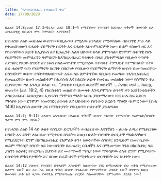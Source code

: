 ```yaml
---
title: 'የእግዚአብሔር የመጨረሻ ጥሪ'
date: 17/09/2020
---
```


`በራዕይ 14:8;ራዕይ 17:3–6;እና ራዕይ 18:1–4 የሚገኘውን ያንብቡ፤ ከእነዚህ ጥቅሶች በመነሳት ስለ መንፈሳዊቷ ባቢሎን ምን ትምህርት እናገኛለን?`

በዮሐንስ ራዕይ መጽሐፍ ውስጥ፥‹‹ባቢሎን›› የሚለው አገላለጽ የሚወክለው በሰብዓዊ ሥራ ላይ የተመረኮዘውን የሐሰት ሃይማኖት ስርዓት እና የሐሰት አስተምህሮዎች  			    ነው። ይህም የሰውን ዘር እና የየራሳቸውን ጽድቅ ከኢየሱስ እና ከኃጢዓት አልባ ህይወቱ በላይ ያሞግሳል። ደግሞም ሰብዓዊ የሆኑ የሀይማኖት መምህራንን ትምህርት ከእግዚአብሔር ትዕዛዛት በላይ ያስቀምጣል። ባቢሎን የጣዖት አምልኮ; የጸሀይ ስግደት እና ነፍስ ስላለመሞትዋ የሚናገረው የተሳሳተ ትምህርት የተማከለባት ናት። ይህ ሐሰተኛ የሆነ የሃይማኖት ስርዓት በበርካታ የባቢሎን የሃይማኖት ልማዶች ውስጥ በመጣመራቸው በስግደትም ውስጥ ተካትተዋል።በጥፋት አፋፍ ላይ ለምትገኘው ባቢሎን የመጣው የእግዚአብሔር የመጨረሻው ዘመን መልዕክትም ከኢየሱስ እና ከእርሱ ጽድቅ የመነጨ መልዕክት ነው። የሰማይን ጥሪ ሲያስተጋባ ሣለ እንዲህ ይላል: ‹‹…“ታላቂቱ ባቢሎን ወደቀች! ወደቀች! … ሕዝቤ ሆይ፤….ከእርሷ ውጡ፤›› (ራዕ. 18:2, 4) የክርስቶስን መልዕክት በሙላት እንዲያሞግሱ ሰባተኛ ቀን አድቬንቲስቶችን እግዚአብሔር አስነስቷል። ኢየሱስን ማሞገስ ማለት እርሱ ያስተማረውን ነገር ሁሉ ከፍ አድርጎ ማሳየት ነው። ደግሞም ‹‹መንገድ; ዕውነት እና ህይወት›› የሆነውን እርሱን ማወጅ ጭምር ነው። (ዮሐ 14:6) ከኢየሱስ ዕውነት ጋር በማስተያየት የባቢሎንን ስህተቶች ያጋልጣል።

`በራዕይ 14:7; 9–11፤ ያለውን እናንብብ። በእነዚህ ጥቅሶች ውስጥ ጎልተው የምናገኘው የአምልኮ/ስግደት ዓላማ ምን ምን ናቸው?`

በዮሐንስ ራዕይ 14 ላይ ሁለት የስግደት ድርጊቶችን ተብራርተው እናገኛለን - ለሁሉ ፈጣሪ የሚቀርበው ስግደት እና ደግሞ ለአርዌው የሚቀርብ ስግደት። እነዚህ ሁለት የስግደት ድርጊቶች ማዕከላቸውን የሚያደርጉት ደግሞ በእግዚአብሔር የአምልኮ ቀን፥ ዕውነተኛው ሰንበት; እንዲሁም በመተኪያው ወይም ማሳሳቻ ሰንበት ላይ ነው።ሰንበት በፈጠረን; በቤዛችን እና በሚመጣው ንጉስ በክርስቶስ; ላይ ያለንን ዕረፍት; የተረጋገጠ ደህንነት እና መተማመኛ ማሳያ ነው። ማሳሳቻው ዕለት ደግሞ የሚያሳየው በሰብዓዊ ምክንያታዊነት እና በሰው ሰራሽ ህጎች የሚተካውን ሰብዓዊነት እና ስህተት ነው።

`በራዕይ 14:12 ያለውን ያንብቡ፤ በተለይም አስቀድሞ ስለመጣው ነገር በሚመለከት ይህ ጥቅስ የሚያወራው ስለምን ነው? ጸጋ እና ሕጉ በዚህ ጥቅስ ውስጥ ተገልጠው የምናገኛቸው እንዴት ነው? ደግሞስ ከዚህ በመነሳት ሕጉ እና ጻጋው የወንጌል የማይነጣጠሉ ፈርጆች ስለመሆናቸው የምንረዳው እንዴት ነው?`